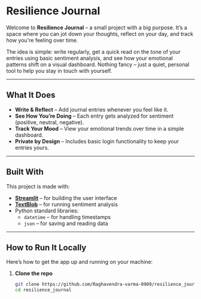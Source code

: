 # Resilience Journal

Welcome to **Resilience Journal** – a small project with a big purpose. It’s a space where you can jot down your thoughts, reflect on your day, and track how you're feeling over time.

The idea is simple: write regularly, get a quick read on the tone of your entries using basic sentiment analysis, and see how your emotional patterns shift on a visual dashboard. Nothing fancy – just a quiet, personal tool to help you stay in touch with yourself.

---

## What It Does

- **Write & Reflect** – Add journal entries whenever you feel like it.
- **See How You’re Doing** – Each entry gets analyzed for sentiment (positive, neutral, negative).
- **Track Your Mood** – View your emotional trends over time in a simple dashboard.
- **Private by Design** – Includes basic login functionality to keep your entries yours.

---

##  Built With

This project is made with:

- **[Streamlit](https://streamlit.io/)** – for building the user interface
- **[TextBlob](https://textblob.readthedocs.io/en/dev/)** – for running sentiment analysis
- Python standard libraries:
  - `datetime` – for handling timestamps
  - `json` – for saving and reading data

---

##  How to Run It Locally

Here’s how to get the app up and running on your machine:

1. **Clone the repo**
   ```bash
   git clone https://github.com/Raghavendra-varma-0909/resilience_journal.git
   cd resilience_journal
